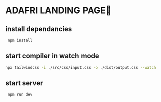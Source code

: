 # ADAFRI LANDING PAGE🚀

## install dependancies

```sh
 npm install
```

## start compiler in watch mode

```sh
npx tailwindcss -i ./src/css/input.css -o ./dist/output.css --watch
```

## start server

```sh
 npm run dev
```
